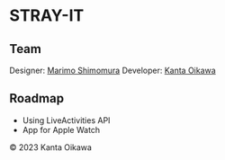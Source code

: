 # STRAY-IT

## Team
Designer: [Marimo Shimomura](https://www.nanosuke.net)
Developer: [Kanta Oikawa](https://www.kantacky.com)

## Roadmap
- Using LiveActivities API
- App for Apple Watch

&copy; 2023 Kanta Oikawa
